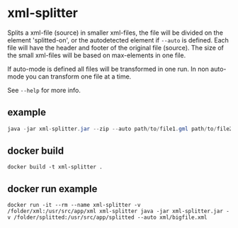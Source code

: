 # xml-splitter

Splits a xml-file (source) in smaller xml-files, the file will be divided on the element 'splitted-on', or the autodetected element if `--auto` is defined.
Each file will have the header and footer of the original file (source).
The size of the small xml-files will be based on max-elements in one file.

If auto-mode is defined all files will be transformed in one run. In non auto-mode you can transform one file at a time.

See `--help` for more info.

## example

```java
java -jar xml-splitter.jar --zip --auto path/to/file1.gml path/to/file2.gml
```

## docker build

```docker
docker build -t xml-splitter .
```

## docker run example

```docker
docker run -it --rm --name xml-splitter -v /folder/xml:/usr/src/app/xml xml-splitter java -jar xml-splitter.jar -v /folder/splitted:/usr/src/app/splitted --auto xml/bigfile.xml
```
